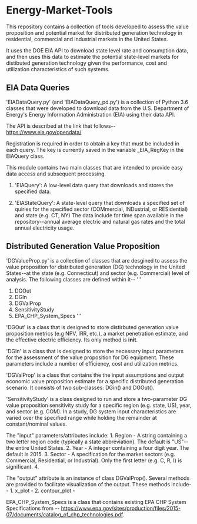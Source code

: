 # Energy-Market-Tools

This repository contains a collection of tools developed to assess the value proposition and potential market for distributed generation technology in residential, commercial and industrial markets in the United States.

It uses the DOE EIA API to download state level rate and consumption data, and then uses this data to estimate the potential state-level markets for distibuted generation technology given the performance, cost and utilization characteristics of such systems.

## EIA Data Queries

'EIADataQuery.py' (and 'EIADataQuery_pd.py') is a collection of Python 3.6 classes that were developed 
to download data from the U.S. Department of Energy's Energy Information Administration (EIA) using their data API.  

The API is described at the link that follows--
https://www.eia.gov/opendata/

Registration is required in order to obtain a key that must be 
included in each query. The key is currently saved in the variable
_EIA_RegKey in the EIAQuery class.

This module contains two main classes that are intended to provide easy data 
access and subsequent processing.

  1) 'EIAQuery':      A low-level data query that downloads and 
                      stores the specified data.

  2) 'EIAStateQuery': A state-level query that downloads a specified 
                      set of quiries for the specified sector (COMmercial,
                      INDustrial, or RESidential) and state (e.g. CT, NY)
                      The data include for time span available in the
                      repository--annual average electric and natural gas 
                      rates and the total annual electricity usage.

## Distributed Generation Value Proposition

'DGValueProp.py' is a collection of classes that are desgined to assess the value proposition for distributed generation (DG) technology in the United States--at the state (e.g. Connecticut) and sector (e.g. Commercial) level of analysis.
The following classes are defined within it--
'''
1.  DGOut
2.  DGIn
3.  DGValProp
4.  SensitivityStudy
5.  EPA_CHP_System_Specs
'''

'DGOut' is a class that is designed to store distirbuted generation value proposition metrics (e.g NPV, IRR, etc.), a market
penetration estimate, and the effective electric efficiency.  Its only method is __init__.

'DGIn' is a class that is designed to store the necessary input parameters for the assessment of the value proposition for DG equipment.  These parameters include a number of efficiency, cost and utilization metrics.

'DGValProp' is a class that contains the the input assumptions and output economic value proposition estimate for a 
specific distributed generation scenario.  It consists of two sub-classes:  DGin() and DGOut().

'SensitivityStudy' is a class designed to run and store a two-parameter DG value proposition sensitivity study for a specific region (e.g. state, US), year, and sector (e.g. COM).  In a study, DG system input characteristics are varied over the specified range while holding the remainder at constant/nominal values.

The "input" parameters/attributes include:
    1. Region - A string containing a two letter region code 
        (typically a state abbreviation).  The default is "US"--the entire
        United States.
    2. Year - A integer containing a four digit year.  The default is 
        2015.
    3. Sector - A specification for the market sectors (e.g. Commercial,
        Residential, or Industrial).  Only the first letter (e.g. C, R, I)
        is significant.
    4.  

The "output" attribute is an instance of class DGValProp().
Several methods are provided to facilitate visualization of the output. These
methods include--
    1. x_plot - 
    2. contour_plot - 
    
EPA_CHP_System_Specs is a class that contains existing EPA CHP System Specifications from -- 
https://www.epa.gov/sites/production/files/2015-07/documents/catalog_of_chp_technologies.pdf.
